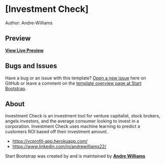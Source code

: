 # [Investment Check]

Author: Andre-Williams

## Preview

**[View Live Preview](https://vcprofit-app.herokuapp.com/)**



## Bugs and Issues

Have a bug or an issue with this template? [Open a new issue](https://github.com/BlackrockDigital/startbootstrap-one-page-wonder/issues) here on GitHub or leave a comment on the [template overview page at Start Bootstrap](http://startbootstrap.com/template-overviews/one-page-wonder/).

## About

Investment Check is an investment tool for venture capitalist, stock brokers, angels investors, and the average consumer looking to invest in a corporation. Investment Check uses machine learning to predict a customers ROI based off their investment amount. 

* https://vcprofit-app.herokuapp.com/
* https://www.linkedin.com/in/andrewilliams22/

Start Bootstrap was created by and is maintained by **[Andre Williams](https://www.linkedin.com/in/andrewilliams22/)**
